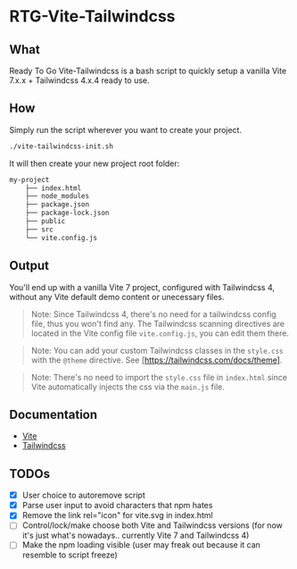 # RTG-Vite-Tailwindcss

## What
Ready To Go Vite-Tailwindcss is a bash script to quickly setup a vanilla Vite 7.x.x + Tailwindcss 4.x.4 ready to use.


## How
Simply run the script wherever you want to create your project.

```bash
./vite-tailwindcss-init.sh
```

It will then create your new project root folder:

```bash
my-project
    ├── index.html
    ├── node_modules
    ├── package.json
    ├── package-lock.json
    ├── public
    ├── src
    └── vite.config.js
```

## Output
You'll end up with a vanilla Vite 7 project, configured with Tailwindcss 4, without any Vite default demo content or unecessary files.


> Note: Since Tailwindcss 4, there's no need for a tailwindcss config file, thus you won't find any. The Tailwindcss scanning directives are located in the Vite config file `vite.config.js`, you can edit them there.

> Note: You can add your custom Tailwindcss classes in the `style.css` with the `@theme` directive. See [https://tailwindcss.com/docs/theme].

> Note: There's no need to import the `style.css` file in `index.html` since Vite automatically injects the css via the `main.js` file.

## Documentation

- [Vite](https://vitejs.dev/guide/)
- [Tailwindcss](https://tailwindcss.com/docs/installation)

## TODOs
- [x] User choice to autoremove script
- [x] Parse user input to avoid characters that npm hates
- [x] Remove the link rel="icon" for vite.svg in index.html
- [ ] Control/lock/make choose both Vite and Tailwindcss versions (for now it's just what's nowadays.. currently Vite 7 and Tailwindcss 4)
- [ ] Make the npm loading visible (user may freak out because it can resemble to script freeze)
